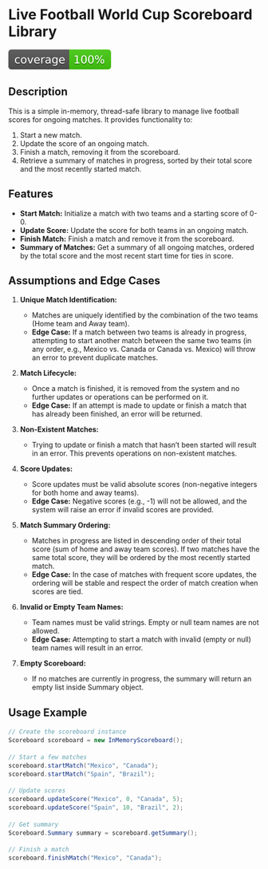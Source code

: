 # Live Football World Cup Scoreboard Library
![Coverage](.github/badges/jacoco.svg)
## Description
This is a simple in-memory, thread-safe library to manage live football scores for ongoing matches. It provides functionality to:
1. Start a new match.
2. Update the score of an ongoing match.
3. Finish a match, removing it from the scoreboard.
4. Retrieve a summary of matches in progress, sorted by their total score and the most recently started match.

## Features
- **Start Match:** Initialize a match with two teams and a starting score of 0-0.
- **Update Score:** Update the score for both teams in an ongoing match.
- **Finish Match:** Finish a match and remove it from the scoreboard.
- **Summary of Matches:** Get a summary of all ongoing matches, ordered by the total score and the most recent start time for ties in score.

## Assumptions and Edge Cases

1. **Unique Match Identification:**
    - Matches are uniquely identified by the combination of the two teams (Home team and Away team).
    - **Edge Case:** If a match between two teams is already in progress, attempting to start another match between the same two teams (in any order, e.g., Mexico vs. Canada or Canada vs. Mexico) will throw an error to prevent duplicate matches.

2. **Match Lifecycle:**
    - Once a match is finished, it is removed from the system and no further updates or operations can be performed on it.
    - **Edge Case:** If an attempt is made to update or finish a match that has already been finished, an error will be returned.

3. **Non-Existent Matches:**
    - Trying to update or finish a match that hasn’t been started will result in an error. This prevents operations on non-existent matches.

4. **Score Updates:**
    - Score updates must be valid absolute scores (non-negative integers for both home and away teams).
    - **Edge Case:** Negative scores (e.g., -1) will not be allowed, and the system will raise an error if invalid scores are provided.

5. **Match Summary Ordering:**
    - Matches in progress are listed in descending order of their total score (sum of home and away team scores). If two matches have the same total score, they will be ordered by the most recently started match.
    - **Edge Case:** In the case of matches with frequent score updates, the ordering will be stable and respect the order of match creation when scores are tied.

6. **Invalid or Empty Team Names:**
    - Team names must be valid strings. Empty or null team names are not allowed.
    - **Edge Case:** Attempting to start a match with invalid (empty or null) team names will result in an error.

7. **Empty Scoreboard:**
    - If no matches are currently in progress, the summary will return an empty list inside Summary object.

## Usage Example
```java
// Create the scoreboard instance
Scoreboard scoreboard = new InMemoryScoreboard();

// Start a few matches
scoreboard.startMatch("Mexico", "Canada");
scoreboard.startMatch("Spain", "Brazil");

// Update scores
scoreboard.updateScore("Mexico", 0, "Canada", 5);
scoreboard.updateScore("Spain", 10, "Brazil", 2);

// Get summary
Scoreboard.Summary summary = scoreboard.getSummary();

// Finish a match
scoreboard.finishMatch("Mexico", "Canada");
